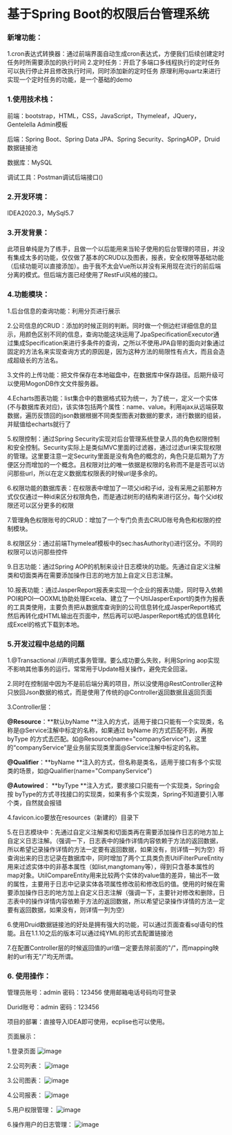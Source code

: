 # 基于Spring Boot的权限后台管理系统
### 新增功能：
1.cron表达式转换器：通过前端界面自动生成cron表达式，方便我们后续创建定时任务时所需要添加的执行时间
2.定时任务：开启了多端口多线程执行的定时任务可以执行停止并且修改执行时间，同时添加新的定时任务
原理利用quartz来进行实现一个定时任务的功能，是一个基础的demo

### 1.使用技术栈：

 前端：bootstrap，HTML，CSS，JavaScript，Thymeleaf，JQuery，Gentelella Admin模板

后端：Spring Boot、Spring Data JPA、Spring Security、SpringAOP，Druid数据链接池

数据库：MySQL

调试工具：Postman调试后端接口()

### 2.开发环境：

IDEA2020.3，MySql5.7

### 3.开发背景：

此项目单纯是为了练手，且做一个以后能用来当轮子使用的后台管理的项目，并没有集成太多的功能，仅仅做了基本的CRUD以及图表，报表，安全权限等基础功能（后续功能可以直接添加）。由于我不太会Vue所以并没有采用现在流行的前后端分离的模式。但后端方面已经使用了RestFul风格的接口。

### 4.功能模块：

1.后台信息的查询功能：利用分页进行展示

2.公司信息的CRUD：添加的时候正则的判断。同时做一个侧边栏详细信息的显示，用颜色区别不同的信息，查询功能这块运用了JpaSpecificationExecutor通过集成Specification来进行多条件的查询，之所以不使用JPA自带的面向对象通过固定的方法名来实现查询方式的原因是，因为这种方法的局限性有点大，而且会造成超级长的方法名。

3.文件的上传功能：把文件保存在本地磁盘中，在数据库中保存路径。后期升级可以使用MogonDB作文文件服务器。

4.Echarts图表功能：list集合中的数据格式较为统一，为了统一，定义一个实体(不与数据库表对应)，该实体包括两个属性：name、value。利用ajax从远端获取数据，遍历反馈回的json数据根据不同类型图表对数据的要求，进行数据的组装，并赋值给echarts就行了

5.权限控制：通过Spring Security实现对后台管理系统登录人员的角色权限控制和安全控制。Security实际上是类似MVC里面的过滤器，通过过滤url来实现权限的管理。这里要注意一定Security里面是没有角色的概念的，角色只是后期为了方便区分而增加的一个概念。且权限对比的唯一依据是权限的名称而不是是否可以访问那些url，所以在定义数据库权限表的时候url是多余的。

6.权限功能的数据库表：在权限表中增加了一项父id和子id，没有采用之前那种方式仅仅通过一种id来区分权限角色，而是通过树形的结构来进行区分。每个父id权限还可以区分更多的权限

7.管理角色权限账号的CRUD：增加了一个专门负责去CRUD账号角色和权限的控制模块。

8.权限区分：通过前端Thymeleaf模板中的sec:hasAuthority()进行区分。不同的权限可以访问那些控件

9.日志功能：通过Spring AOP的机制来设计日志模块的功能。先通过自定义注解类和切面类再在需要添加操作日志的地方加上自定义日志注解。

10.报表功能：通过JasperReport报表来实现一个企业的报表功能，同时导入依赖POI和POI—OOXML协助处理Excela、建立了一个UtilJasperExport的类作为报表的工具类使用，主要负责把从数据库查询到的公司信息转化成JasperReport格式然后再转化成HTML输出在页面中，然后再可以吧JasperReport格式的信息转化成Excel的格式下载到本地。

### 5.开发过程中总结的问题

1.@Transactional //声明式事务管理。要么成功要么失败，利用Spring aop实现不影响其他事务的运行。常常用于Update相关操作，避免完全回滚。

2.同时在控制层中因为不是前后端分离的项目，所以没使用@RestController这种只放回Json数据的格式，而是使用了传统的@Controller返回数据且返回页面

3.Controller层：

**@Resource**：**默认byName **注入的方式，适用于接口只能有一个实现类，名称是@Service注解中标定的名称，如果通过 byName 的方式匹配不到，再按 byType 的方式去匹配。如@Resource(name="companyService")，这里的“companyService”是业务层实现类里面@Service注解中标定的名称。

**@Qualifier**：**byName **注入的方式，但名称是类名，适用于接口有多个实现类的场景，如@Qualifier(name="CompanyService")

**@Autowired**： **byType **注入方式，要求接口只能有一个实现类，Spring会按 byType的方式寻找接口的实现类，如果有多个实现类，Spring不知道要引入哪个类，自然就会报错

4.favicon.ico要放在resources（新建的）目录下

5.在日志模块中：先通过自定义注解类和切面类再在需要添加操作日志的地方加上自定义日志注解。（强调一下，日志表中的操作详情内容依赖于方法的返回数据，所以希望记录操作详情的方法一定要有返回数据，如果没有，则详情一列为空）将查询出来的日志记录在数据库中，同时增加了两个工具类负责UtilFilterPureEntity用来过滤实体中的非基本属性（如list,mangtomany等），得到只含基本属性的map对象。UtilCompareEntity用来比较两个实体的value值的差异，输出不一致的属性，主要用于日志中记录实体各项属性修改前和修改后的值。使用的时候在需要添加操作日志的地方加上自定义日志注解（强调一下，主要针对修改和删除，日志表中的操作详情内容依赖于方法的返回数据，所以希望记录操作详情的方法一定要有返回数据，如果没有，则详情一列为空）

6.使用Druid数据链接池的好处是拥有强大的功能，可以通过页面查看sql语句的性能。且在1.1.10之后的版本可以通过纯YML的形式去配置链接池

7.在配置Controller层的时候返回值的url值一定要去除前面的"/"，而mapping映射的url有无"/"均无所谓。

### 6. 使用操作：

管理员账号：admin  密码：123456  使用邮箱电话号码均可登录

Durid账号：admin   密码：123456

项目的部署：直接导入IDEA即可使用，ecplise也可以使用。

页面展示：

1.登录页面
![image](https://github.com/bedbanan/Spring-Boot-Web-Manamgement/blob/master/1.PNG)

2.公司列表：
![image](https://github.com/bedbanan/Spring-Boot-Web-Manamgement/blob/master/2.PNG)

3.公司图表：
![image](https://github.com/bedbanan/Spring-Boot-Web-Manamgement/blob/master/3.PNG)

4.公司报表：
![image](https://github.com/bedbanan/Spring-Boot-Web-Manamgement/blob/master/5.PNG)

5.用户权限管理：
![image](https://github.com/bedbanan/Spring-Boot-Web-Manamgement/blob/master/4.PNG)

6.操作用户的日志管理：
![image](https://github.com/bedbanan/Spring-Boot-Web-Manamgement/blob/master/6.PNG)

